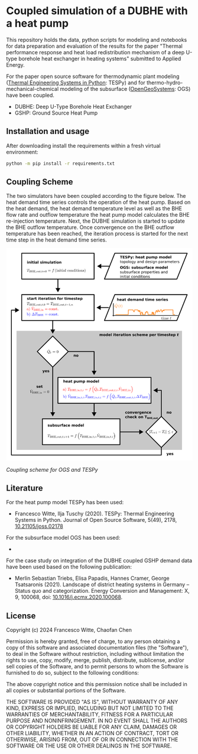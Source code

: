 # Coupled simulation of a DUBHE with a heat pump

This repository holds the data, python scripts for modeling and notebooks for
data preparation and evaluation of the results for the paper
"Thermal performance response and heat load redistribution mechanism of a deep
U-type borehole heat exchanger in heating systems" submitted to Applied Energy.

For the paper open source software for thermodynamic plant modeling
([Thermal Engineering Systems in Python](https://tespy.readthedocs.io): TESPy)
and for thermo-hydro-mechanical-chemical modeling of the subsurface
([OpenGeoSystems](https://www.opengeosys.org/): OGS) have been coupled.

- DUBHE: Deep U-Type Borehole Heat Exchanger
- GSHP: Ground Source Heat Pump

## Installation and usage

After downloading install the requirements within a fresh virtual environment:

```sh
python -m pip install -r requirements.txt
```

## Coupling Scheme

The two simulators have been coupled according to the figure below. The heat
demand time series controls the operation of the heat pump. Based on the heat
demand, the heat demand temperature level as well as the BHE flow rate and
outflow temperature the heat pump model calculates the BHE re-injection
temperature. Next, the DUBHE simulation is started to update the BHE outflow
temperature. Once convergence on the BHE outflow temperature has been reached,
the iteration process is started for the next time step in the heat demand time
series.

![Coupling scheme](./coupling_scheme.svg)

*Coupling scheme for OGS and TESPy*

## Literature

For the heat pump model TESPy has been used:

- Francesco Witte, Ilja Tuschy (2020). TESPy: Thermal Engineering Systems in
  Python. Journal of Open Source Software, 5(49), 2178,
  [10.21105/joss.02178](https://doi.org/10.21105/joss.02178)

For the subsurface model OGS has been used:

-

For the case study on integration of the DUBHE coupled GSHP demand data have
been used based on the following publication:

- Merlin Sebastian Triebs, Elisa Papadis, Hannes Cramer, George Tsatsaronis
  (2021). Landscape of district heating systems in Germany – Status quo and
  categorization. Energy Conversion and Management: X, 9, 100068, doi:
  [10.1016/j.ecmx.2020.100068](https://doi.org/10.1016/j.ecmx.2020.100068).

## License

Copyright (c) 2024 Francesco Witte, Chaofan Chen

Permission is hereby granted, free of charge, to any person obtaining a copy of
this software and associated documentation files (the "Software"), to deal in
the Software without restriction, including without limitation the rights to
use, copy, modify, merge, publish, distribute, sublicense, and/or sell copies of
the Software, and to permit persons to whom the Software is furnished to do so,
subject to the following conditions:

The above copyright notice and this permission notice shall be included in all
copies or substantial portions of the Software.

THE SOFTWARE IS PROVIDED "AS IS", WITHOUT WARRANTY OF ANY KIND, EXPRESS OR
IMPLIED, INCLUDING BUT NOT LIMITED TO THE WARRANTIES OF MERCHANTABILITY, FITNESS
FOR A PARTICULAR PURPOSE AND NONINFRINGEMENT. IN NO EVENT SHALL THE AUTHORS OR
COPYRIGHT HOLDERS BE LIABLE FOR ANY CLAIM, DAMAGES OR OTHER LIABILITY, WHETHER
IN AN ACTION OF CONTRACT, TORT OR OTHERWISE, ARISING FROM, OUT OF OR IN
CONNECTION WITH THE SOFTWARE OR THE USE OR OTHER DEALINGS IN THE SOFTWARE.
